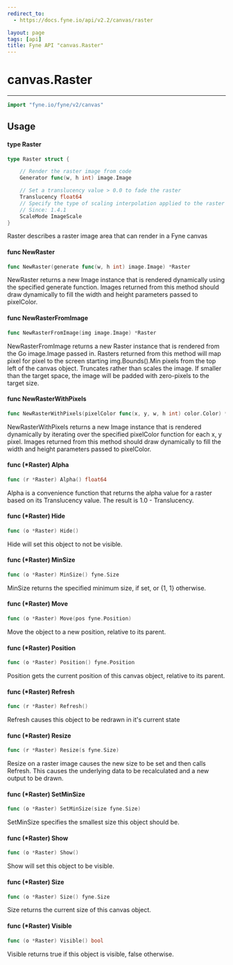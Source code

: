 ```yaml
---
redirect_to:
  - https://docs.fyne.io/api/v2.2/canvas/raster

layout: page
tags: [api]
title: Fyne API "canvas.Raster"
---
```



# canvas.Raster
---
```go
import "fyne.io/fyne/v2/canvas"
```

## Usage

#### type Raster

```go
type Raster struct {

	// Render the raster image from code
	Generator func(w, h int) image.Image

	// Set a translucency value > 0.0 to fade the raster
	Translucency float64
	// Specify the type of scaling interpolation applied to the raster if it is not full-size
	// Since: 1.4.1
	ScaleMode ImageScale
}
```

Raster describes a raster image area that can render in a Fyne canvas

#### func  NewRaster

```go
func NewRaster(generate func(w, h int) image.Image) *Raster
```
NewRaster returns a new Image instance that is rendered dynamically using the specified generate function. Images returned from this method should draw dynamically to fill the width and height parameters passed to pixelColor.

#### func  NewRasterFromImage

```go
func NewRasterFromImage(img image.Image) *Raster
```
NewRasterFromImage returns a new Raster instance that is rendered from the Go image.Image passed in. Rasters returned from this method will map pixel for pixel to the screen starting img.Bounds().Min pixels from the top left of the canvas object. Truncates rather than scales the image. If smaller than the target space, the image will be padded with zero-pixels to the target size.

#### func  NewRasterWithPixels

```go
func NewRasterWithPixels(pixelColor func(x, y, w, h int) color.Color) *Raster
```
NewRasterWithPixels returns a new Image instance that is rendered dynamically by iterating over the specified pixelColor function for each x, y pixel. Images returned from this method should draw dynamically to fill the width and height parameters passed to pixelColor.

#### func (*Raster) Alpha

```go
func (r *Raster) Alpha() float64
```
Alpha is a convenience function that returns the alpha value for a raster based on its Translucency value. The result is 1.0 - Translucency.

#### func (*Raster) Hide

```go
func (o *Raster) Hide()
```
Hide will set this object to not be visible.

#### func (*Raster) MinSize

```go
func (o *Raster) MinSize() fyne.Size
```
MinSize returns the specified minimum size, if set, or {1, 1} otherwise.

#### func (*Raster) Move

```go
func (o *Raster) Move(pos fyne.Position)
```
Move the object to a new position, relative to its parent.

#### func (*Raster) Position

```go
func (o *Raster) Position() fyne.Position
```
Position gets the current position of this canvas object, relative to its parent.

#### func (*Raster) Refresh

```go
func (r *Raster) Refresh()
```
Refresh causes this object to be redrawn in it's current state

#### func (*Raster) Resize

```go
func (r *Raster) Resize(s fyne.Size)
```
Resize on a raster image causes the new size to be set and then calls Refresh. This causes the underlying data to be recalculated and a new output to be drawn.

#### func (*Raster) SetMinSize

```go
func (o *Raster) SetMinSize(size fyne.Size)
```
SetMinSize specifies the smallest size this object should be.

#### func (*Raster) Show

```go
func (o *Raster) Show()
```
Show will set this object to be visible.

#### func (*Raster) Size

```go
func (o *Raster) Size() fyne.Size
```
Size returns the current size of this canvas object.

#### func (*Raster) Visible

```go
func (o *Raster) Visible() bool
```
Visible returns true if this object is visible, false otherwise.
